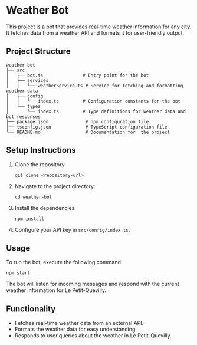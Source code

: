 # Weather Bot

This project is a bot that provides real-time weather information for any city. It fetches data from a weather API and formats it for user-friendly output.

## Project Structure

```
weather-bot
├── src
│   ├── bot.ts               # Entry point for the bot
│   ├── services
│   │   └── weatherService.ts # Service for fetching and formatting weather data
│   ├── config
│   │   └── index.ts         # Configuration constants for the bot
│   └── types
│       └── index.ts         # Type definitions for weather data and bot responses
├── package.json              # npm configuration file
├── tsconfig.json             # TypeScript configuration file
└── README.md                 # Documentation for  the project
```

## Setup Instructions

1. Clone the repository:
   ```
   git clone <repository-url>
   ```

2. Navigate to the project directory:
   ```
   cd weather-bot
   ```

3. Install the dependencies:
   ```
   npm install
   ```

4. Configure your API key in `src/config/index.ts`.

## Usage

To run the bot, execute the following command:
```
npm start
```

The bot will listen for incoming messages and respond with the current weather information for Le Petit-Quevilly.

## Functionality

- Fetches real-time weather data from an external API.
- Formats the weather data for easy understanding.
- Responds to user queries about the weather in Le Petit-Quevilly.
